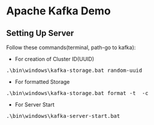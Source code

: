 # Apache Kafka Demo
## Setting Up Server
Follow these commands(terminal, path-go to kafka):
- For creation of Cluster ID(UUID)
<pre>.\bin\windows\kafka-storage.bat random-uuid</pre>
- For formatted Storage
<pre>.\bin\windows\kafka-storage.bat format -t <uuid which is generated> -c <location of broker.properties in config folder> </pre>
- For Server Start
<pre>.\bin\windows\kafka-server-start.bat <location of broker.properties></pre>
